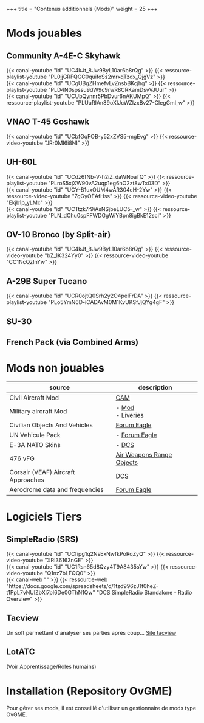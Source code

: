 +++
title = "Contenus additionnels (Mods)"
weight = 25
+++

# Mods jouables
## Community A-4E-C Skyhawk
<div class="contenu de_qualite"> <!-- Ian Christie //-->
{{< canal-youtube "id" "UC4kJt_8Jw9ByL10ar6b8rQg" >}}
{{< ressource-playlist-youtube "PL0jjGRFQGC0quifoSs2mrxqTzdx_QjgVz" >}}
</div>

<div class="contenu"> <!-- DCS Sport //-->
{{< canal-youtube "id" "UCgUBgZHmefvLvZnsbBKcjhg" >}}
{{< ressource-playlist-youtube "PLD4N0spssu9dW9c9rwR8CRKamDsvVJUur" >}}
</div>

<div class="contenu"> <!-- Marcel Glandier //-->
{{< canal-youtube "id" "UCUbQynnr5PbDvur6nAKUMpQ" >}}
{{< ressource-playlist-youtube "PLUuRIAn89oXIJcWZlzxBv27-ClegGml_w" >}}
</div>

## VNAO T-45 Goshawk
<div class="contenu"> <!-- Commander Steinsch //-->
{{< canal-youtube "id" "UCbfGqFOB-y52xZVS5-mgEvg" >}}
{{< ressource-video-youtube "JRr0MI6i8NI" >}}
</div>

## UH-60L
<div class="contenu"> <!-- the air warfare group //-->
{{< canal-youtube "id" "UCdz6fNb-V-h2iZ_daWNoaTQ" >}}
{{< ressource-playlist-youtube "PLroS5xjXW90vA2uqp1eg6hO2zt8wTx03D" >}}
</div>

<div class="contenu"> <!-- EFPV Section Civile //-->
{{< canal-youtube "id" "UCY-B1uxOUM4wAR304cH-2Yw" >}}
{{< ressource-video-youtube "7gGyOEAfHss" >}}
{{< ressource-video-youtube "Ekjb1p_yLMc" >}}
</div>

<div class="contenu"> <!-- nazradu //-->
{{< canal-youtube "id" "UCTtzk7r9iAsNSjbeLUC5-_w" >}}
{{< ressource-playlist-youtube "PLN_dChu0spFFWDGgWiYBpn8igBkE12scI" >}}
</div>

## OV-10 Bronco (by Split-air)
<div class="contenu de_qualite"> <!-- Ian Christie //-->
{{< canal-youtube "id" "UC4kJt_8Jw9ByL10ar6b8rQg" >}}
{{< ressource-video-youtube "bZ_1K324Yy0" >}}
{{< ressource-video-youtube "CC1NcQzInYw" >}}
</div>

## A-29B Super Tucano
<div class="contenu"> <!-- 311Griffon //-->
{{< canal-youtube "id" "UCR0ojtQ0Srh2y2O4pelFrDA" >}}
{{< ressource-playlist-youtube "PLo5YmN6D-iCADAvM0M1KvUKSfJjQYg4gF" >}}
</div>

## SU-30

## French Pack (via Combined Arms)

# Mods non jouables
source                             | description
---------------------------------- | -----------
Civil Aircraft Mod                 | [CAM](https://cam.em-key.de/)
Military aircraft Mod              | - [Mod](https://www.digitalcombatsimulator.com/en/files/3307071/)<br /> - [Liveries](https://www.digitalcombatsimulator.com/en/files/3310355/?sphrase_id=2689228)
Civilian Objects And Vehicles      | [Forum Eagle](https://forums.eagle.ru/topic/270558-civilian-objects-and-vehicles/)
UN Vehicule Pack                   | - [Forum Eagle](https://forums.eagle.ru/forum/english/dcs-world-topics/mods-and-apps/liveries-skinning/combined-arms-aa/183967-un-vehicles-pack?t=183782)
E-3A NATO Skins                    | - [DCS](https://www.digitalcombatsimulator.com/fr/files/3313130/)
476 vFG                            | [Air Weapons Range Objects](https://www.476vfightergroup.com/downloads.php?do=file&id=287)
Corsair (VEAF) Aircraft Approaches | [DCS](https://www.digitalcombatsimulator.com/en/files/filter/user-is-CORSAIR%20veaf/apply/)
Aerodrome data and frequencies     | [Forum Eagle](https://forum.dcs.world/topic/269908-aerodrome-data-and-frequencies-updated-24-august-2022/)


# Logiciels Tiers

## SimpleRadio (SRS)

<div class="contenu"> <!-- TheSkyline35 //-->
{{< canal-youtube "id" "UCfipg1q2NsExNwfkPoRqZyQ" >}}
{{< ressource-video-youtube "XRI36163nGE" >}}
</div>

<div class="contenu"> <!-- Spudknocker //-->
{{< canal-youtube "id" "UC1Rsn65d8Qzy4T9A8435sYw" >}}
{{< ressource-video-youtube "Q1nz7bLFQQ0" >}}
</div>

<div class="contenu">
{{< canal-web "" >}}
{{< ressource-web "https://docs.google.com/spreadsheets/d/1tzd996zJ1t0heZ-t1PpL7vNUIZbXl7pI6De0GThN1Qw" "DCS SimpleRadio Standalone - Radio Overview" >}}
</div>

## Tacview
Un soft permettant d'analyser ses parties après coup... [Site tacview](https://www.tacview.net/)

## LotATC
(Voir Apprentissage/Rôles humains)

# Installation (Repository OvGME)
Pour gérer ses mods, il est conseillé d'utiliser un gestionnaire de mods type OvGME.
